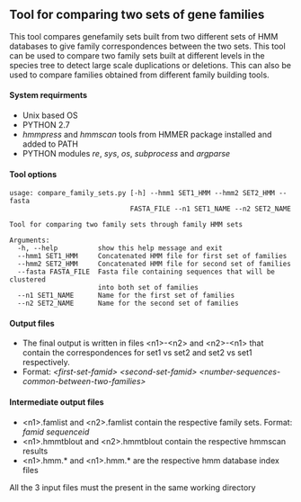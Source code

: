 ## Tool for comparing two sets of gene families 

This tool compares genefamily sets built from two different sets of HMM databases to give family correspondences between the two sets. This tool can be used to compare two family sets built at different levels in the species tree to detect large scale duplications or deletions. This can also be used to compare families obtained from different family building tools.  

#### System requirments
* Unix based OS
* PYTHON 2.7
* _hmmpress_ and _hmmscan_ tools from HMMER package installed and added to PATH
* PYTHON modules _re_, _sys_, _os_, _subprocess_ and _argparse_


#### Tool options
```
usage: compare_family_sets.py [-h] --hmm1 SET1_HMM --hmm2 SET2_HMM --fasta
                              FASTA_FILE --n1 SET1_NAME --n2 SET2_NAME

Tool for comparing two family sets through family HMM sets

Arguments:
  -h, --help          show this help message and exit
  --hmm1 SET1_HMM     Concatenated HMM file for first set of families
  --hmm2 SET2_HMM     Concatenated HMM file for second set of families
  --fasta FASTA_FILE  Fasta file containing sequences that will be clustered
                      into both set of families
  --n1 SET1_NAME      Name for the first set of families
  --n2 SET2_NAME      Name for the second set of families
```


#### Output files

* The final output is written in files \<n1\>-\<n2\> and \<n2\>-\<n1\> that contain the correspondences for set1 vs set2 and set2 vs set1 respectively.
* Format: _\<first-set-famid\>_ _\<second-set-famid\>_ _\<number-sequences-common-between-two-families\>_

#### Intermediate output files
* \<n1\>.famlist and \<n2\>.famlist contain the respective family sets. Format: _famid_ _sequenceid_
* \<n1\>.hmmtblout and \<n2\>.hmmtblout contain the respective hmmscan results
* \<n1\>.hmm.\* and \<n1\>.hmm.\* are the respective hmm database index files  


All the 3 input files must the present in the same working directory
	
